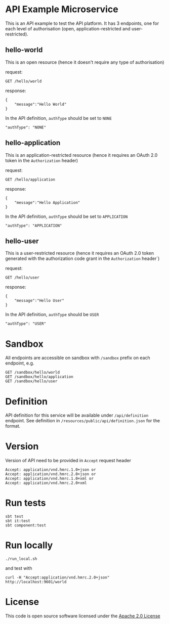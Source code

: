 API Example Microservice
========================

This is an API example to test the API platform.
It has 3 endpoints, one for each level of authorisation (open, application-restricted and user-restricted).

## hello-world
This is an open resource (hence it doesn't require any type of authorisation)

request: 
```
GET /hello/world
```
response:
```
{
    "message":"Hello World"
}
```
In the API definition, `authType` should be set to `NONE`
```
"authType": "NONE"
 ```

## hello-application
This is an application-restricted resource (hence it requires an OAuth 2.0 token in the `Authorization` header)

request: 
```
GET /hello/application
```
response:
```
{
    "message":"Hello Application"
}
```
In the API definition, `authType` should be set to `APPLICATION`
```
"authType": "APPLICATION"
 ```

## hello-user
This is a user-restricted resource (hence it requires an OAuth 2.0 token generated with the authorization code grant in the `Authorization` header`)

request: 
```
GET /hello/user
```
response:
```
{
    "message":"Hello User"
}
```
In the API definition, `authType` should be `USER`
```
"authType": "USER"
```

# Sandbox
All endpoints are accessible on sandbox with `/sandbox` prefix on each endpoint, e.g.
```
GET /sandbox/hello/world
GET /sandbox/hello/application
GET /sandbox/hello/user
```

# Definition
API definition for this service will be available under `/api/definition` endpoint.
See definition in `/resources/public/api/definition.json` for the format.

# Version
Version of API need to be provided in `Accept` request header
```
Accept: application/vnd.hmrc.1.0+json or
Accept: application/vnd.hmrc.2.0+json or
Accept: application/vnd.hmrc.1.0+xml or
Accept: application/vnd.hmrc.2.0+xml
```

# Run tests
```
sbt test
sbt it:test
sbt component:test
```

# Run locally
```
./run_local.sh
```
and test with
```
curl -H "Accept:application/vnd.hmrc.2.0+json" http://localhost:9601/world
```

# License

This code is open source software licensed under the [Apache 2.0 License]("http://www.apache.org/licenses/LICENSE-2.0.html")
